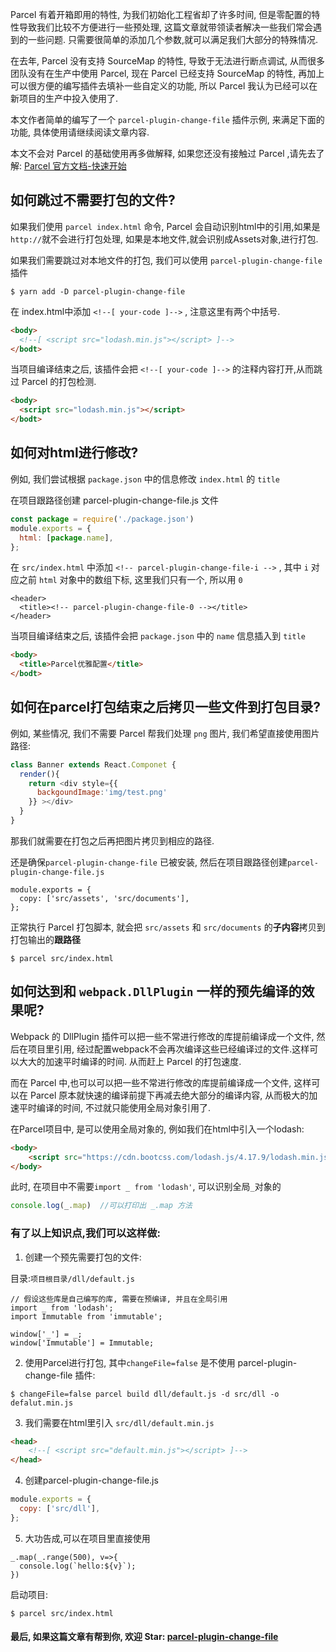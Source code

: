 Parcel 有着开箱即用的特性, 为我们初始化工程省却了许多时间, 但是零配置的特性导致我们比较不方便进行一些预处理, 这篇文章就带领读者解决一些我们常会遇到的一些问题. 只需要很简单的添加几个参数,就可以满足我们大部分的特殊情况.

在去年, Parcel 没有支持 SourceMap 的特性, 导致于无法进行断点调试, 从而很多团队没有在生产中使用 Parcel, 现在 Parcel 已经支持 SourceMap 的特性, 再加上可以很方便的编写插件去填补一些自定义的功能, 所以 Parcel 我认为已经可以在新项目的生产中投入使用了.

本文作者简单的编写了一个 `parcel-plugin-change-file` 插件示例, 来满足下面的功能, 具体使用请继续阅读文章内容.

本文不会对 Parcel 的基础使用再多做解释, 如果您还没有接触过 Parcel ,请先去了解: [Parcel 官方文档-快速开始](https://zh.parceljs.org/getting_started.html)

## 如何跳过不需要打包的文件?

如果我们使用 `parcel index.html` 命令, Parcel 会自动识别html中的引用,如果是`http://`就不会进行打包处理, 如果是本地文件,就会识别成Assets对象,进行打包.

如果我们需要跳过对本地文件的打包, 我们可以使用 `parcel-plugin-change-file` 插件

```
$ yarn add -D parcel-plugin-change-file
```

在 index.html中添加 `<!--[ your-code ]-->` , 注意这里有两个中括号.

```html
<body>
  <!--[ <script src="lodash.min.js"></script> ]-->
</bodt>
```
当项目编译结束之后, 该插件会把 `<!--[ your-code ]-->` 的注释内容打开,从而跳过 Parcel 的打包检测.
```html
<body>
  <script src="lodash.min.js"></script>
</bodt>
```

## 如何对html进行修改?
例如, 我们尝试根据 `package.json` 中的信息修改 `index.html` 的 `title`

在项目跟路径创建 parcel-plugin-change-file.js 文件

```js
const package = require('./package.json')
module.exports = {
  html: [package.name],
};
```
在 `src/index.html` 中添加 `<!-- parcel-plugin-change-file-i -->` , 其中 `i` 对应之前 `html` 对象中的数组下标, 这里我们只有一个, 所以用 `0`
```
<header>
  <title><!-- parcel-plugin-change-file-0 --></title>
</header>
```

当项目编译结束之后, 该插件会把 `package.json` 中的 `name` 信息插入到 `title`
```html
<body>
  <title>Parcel优雅配置</title>
</bodt>
```

## 如何在parcel打包结束之后拷贝一些文件到打包目录?

例如, 某些情况, 我们不需要 Parcel 帮我们处理 `png` 图片, 我们希望直接使用图片路径:
```js
class Banner extends React.Componet {
  render(){
    return <div style={{
      backgoundImage:'img/test.png'
    }} ></div>
  }
}
```
那我们就需要在打包之后再把图片拷贝到相应的路径.

还是确保`parcel-plugin-change-file` 已被安装, 然后在项目跟路径创建`parcel-plugin-change-file.js`

```
module.exports = {
  copy: ['src/assets', 'src/documents'],
};
```

正常执行 Parcel 打包脚本, 就会把 `src/assets` 和 `src/documents` 的**子内容**拷贝到打包输出的**跟路径**
```
$ parcel src/index.html
```


## 如何达到和 `webpack.DllPlugin` 一样的预先编译的效果呢?

Webpack 的 DllPlugin 插件可以把一些不常进行修改的库提前编译成一个文件, 然后在项目里引用, 经过配置webpack不会再次编译这些已经编译过的文件.这样可以大大的加速平时编译的时间. 从而赶上 Parcel 的打包速度.

而在 Parcel 中,也可以可以把一些不常进行修改的库提前编译成一个文件, 这样可以在 Parcel 原本就快速的编译前提下再减去绝大部分的编译内容, 从而极大的加速平时编译的时间, 不过就只能使用全局对象引用了.

在Parcel项目中, 是可以使用全局对象的, 例如我们在html中引入一个lodash:

```html
<body>
    <script src="https://cdn.bootcss.com/lodash.js/4.17.9/lodash.min.js"></script>
</body>
```

此时, 在项目中不需要`import _ from 'lodash'`, 可以识别全局`_`对象的
```js
console.log(_.map)  //可以打印出 _.map 方法
```
### 有了以上知识点,我们可以这样做:

1. 创建一个预先需要打包的文件:

目录:`项目根目录/dll/default.js`

```
// 假设这些库是自己编写的库, 需要在预编译, 并且在全局引用
import _ from 'lodash';
import Immutable from 'immutable';

window['_'] = _;
window['Immutable'] = Immutable;

```

2. 使用Parcel进行打包, 其中`changeFile=false` 是不使用 parcel-plugin-change-file 插件:

```
$ changeFile=false parcel build dll/default.js -d src/dll -o defalut.min.js
```

3. 我们需要在html里引入 `src/dll/default.min.js`

```html
<head>
    <!--[ <script src="default.min.js"></script> ]-->
</head>
```

4. 创建parcel-plugin-change-file.js

```js
module.exports = {
  copy: ['src/dll'],
};
```

5. 大功告成,可以在项目里直接使用

```
_.map(_.range(500), v=>{
  console.log(`hello:${v}`);
})
```
启动项目:
```
$ parcel src/index.html
```

#### 最后, 如果这篇文章有帮到你, 欢迎 Star: [parcel-plugin-change-file](https://github.com/ymzuiku/parcel-plugin-change-file)

